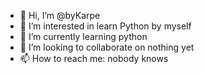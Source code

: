 - 👋 Hi, I’m @byKarpe
- 👀 I’m interested in learn Python by myself
- 🌱 I’m currently learning python 
- 💞️ I’m looking to collaborate on nothing yet
- 📫 How to reach me: nobody knows

<!---
byKarpe/byKarpe is a ✨ special ✨ repository because its `README.md` (this file) appears on your GitHub profile.
You can click the Preview link to take a look at your changes.
--->
